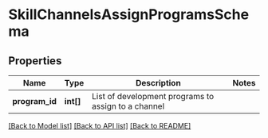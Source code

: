 # SkillChannelsAssignProgramsSchema

## Properties
Name | Type | Description | Notes
------------ | ------------- | ------------- | -------------
**program_id** | **int[]** | List of development programs to assign to a channel | 

[[Back to Model list]](../README.md#documentation-for-models) [[Back to API list]](../README.md#documentation-for-api-endpoints) [[Back to README]](../README.md)


